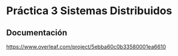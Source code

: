 # Práctica 3 Sistemas Distribuidos 
## Documentación
https://www.overleaf.com/project/5ebba60c0b33580001ea6610
